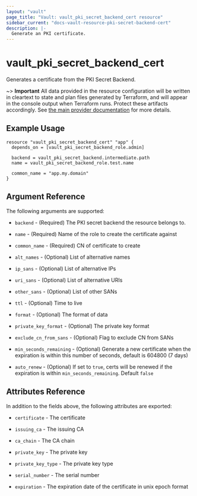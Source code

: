 ```yaml
---
layout: "vault"
page_title: "Vault: vault_pki_secret_backend_cert resource"
sidebar_current: "docs-vault-resource-pki-secret-backend-cert"
description: |-
  Generate an PKI certificate.
---
```


# vault\_pki\_secret\_backend\_cert

Generates a certificate from the PKI Secret Backend.

~> **Important** All data provided in the resource configuration will be
written in cleartext to state and plan files generated by Terraform, and
will appear in the console output when Terraform runs. Protect these
artifacts accordingly. See
[the main provider documentation](../index.html)
for more details.

## Example Usage

```hcl
resource "vault_pki_secret_backend_cert" "app" {
  depends_on = [vault_pki_secret_backend_role.admin]

  backend = vault_pki_secret_backend.intermediate.path
  name = vault_pki_secret_backend_role.test.name

  common_name = "app.my.domain"
}
```

## Argument Reference

The following arguments are supported:

* `backend` - (Required) The PKI secret backend the resource belongs to.

* `name` - (Required) Name of the role to create the certificate against

* `common_name` - (Required) CN of certificate to create

* `alt_names` - (Optional) List of alternative names

* `ip_sans` - (Optional) List of alternative IPs

* `uri_sans` - (Optional) List of alternative URIs

* `other_sans` - (Optional) List of other SANs

* `ttl` - (Optional) Time to live

* `format` - (Optional) The format of data

* `private_key_format` - (Optional) The private key format

* `exclude_cn_from_sans` - (Optional) Flag to exclude CN from SANs

* `min_seconds_remaining` - (Optional) Generate a new certificate when the expiration is within this number of seconds, default is 604800 (7 days)

* `auto_renew` - (Optional) If set to `true`, certs will be renewed if the expiration is within `min_seconds_remaining`. Default `false`

## Attributes Reference

In addition to the fields above, the following attributes are exported:

* `certificate` - The certificate

* `issuing_ca` - The issuing CA

* `ca_chain` - The CA chain

* `private_key` - The private key

* `private_key_type` - The private key type

* `serial_number` - The serial number

* `expiration` - The expiration date of the certificate in unix epoch format
